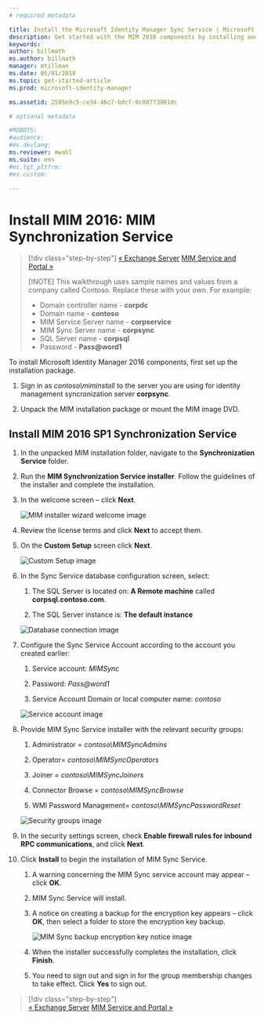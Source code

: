 ```yaml
---
# required metadata

title: Install the Microsoft Identity Manager Sync Service | Microsoft Docs
description: Get started with the MIM 2016 components by installing and configuring the Synchronization Service.
keywords:
author: billmath
ms.author: billmath
manager: mtillman
ms.date: 05/01/2018
ms.topic: get-started-article
ms.prod: microsoft-identity-manager

ms.assetid: 2585e9c5-ce34-46c7-bdcf-8c08773901dc

# optional metadata

#ROBOTS:
#audience:
#ms.devlang:
ms.reviewer: mwahl
ms.suite: ems
#ms.tgt_pltfrm:
#ms.custom:

---
```


# Install MIM 2016: MIM Synchronization Service

> [!div class="step-by-step"]
> [« Exchange Server](prepare-server-exchange.md)
> [MIM Service and Portal »](install-mim-service-portal.md)
> 
> [!NOTE]
> This walkthrough uses sample names and values from a company called Contoso. Replace these with your own. For example:
> - Domain controller name - **corpdc**
> - Domain name - **contoso**
> - MIM Service Server name - **corpservice**
> - MIM Sync Server name - **corpsync**
> - SQL Server name - **corpsql**
> - Password - <strong>Pass@word1</strong>

To install Microsoft Identity Manager 2016 components, first set up the installation package.

1. Sign in as *contoso\miminstall* to the server you are using for identity management syncronization server **corpsync**.

2. Unpack the MIM installation package or mount the MIM image DVD.

## Install MIM 2016 SP1 Synchronization Service

1. In the unpacked MIM installation folder, navigate to the **Synchronization Service** folder.

2. Run the **MIM Synchronization Service installer**. Follow the guidelines of the installer and complete the installation.

3. In the welcome screen – click **Next**.

    ![MIM installer wizard welcome image](media/install-mim-sync/MIM_Install1.png)

4. Review the license terms and click **Next** to accept them.

5. On the **Custom Setup** screen click **Next**.

    ![Custom Setup image](media/install-mim-sync/MIM_Install2.png)

6. In the Sync Service database configuration screen, select:

   1.  The SQL Server is located on: **A Remote machine** called **corpsql.contoso.com**.

   2.  The SQL Server instance is: **The default instance**

   ![Database connection image](media/install-mim-sync/MIM_Install3.png)

7. Configure the Sync Service Account according to the account you created earlier:

   1. Service account: *MIMSync*

   2. Password: <em>Pass@word1</em>

   3. Service Account Domain or local computer name: *contoso*

   ![Service account image](media/install-mim-sync/MIM_Install4.png)

8. Provide MIM Sync Service installer with the relevant security groups:

   1. Administrator = *contoso\MIMSyncAdmins*

   2. Operator= *contoso\MIMSyncOperators*

   3. Joiner = *contoso\MIMSyncJoiners*

   4. Connector Browse = *contoso\MIMSyncBrowse*

   5. WMI Password Management= *contoso\MIMSyncPasswordReset*

   ![Security groups image](media/install-mim-sync/MIM_Install5.png)

9. In the security settings screen, check **Enable firewall rules for inbound RPC communications**, and click **Next**.

10. Click **Install** to begin the installation of MIM Sync Service.

    1. A warning concerning the MIM Sync service account may appear – click **OK**.

    2. MIM Sync Service will install.

    3. A notice on creating a backup for the encryption key appears – click **OK**, then select a folder to store the encryption key backup.

        ![MIM Sync backup encryption key notice image](media/MIM-Install7.png)

    4. When the installer successfully completes the installation, click **Finish**.

    5. You need to sign out and sign in for the group membership changes to take effect. Click **Yes** to sign out.

> [!div class="step-by-step"]  
> [« Exchange Server](prepare-server-exchange.md)
> [MIM Service and Portal »](install-mim-service-portal.md)
